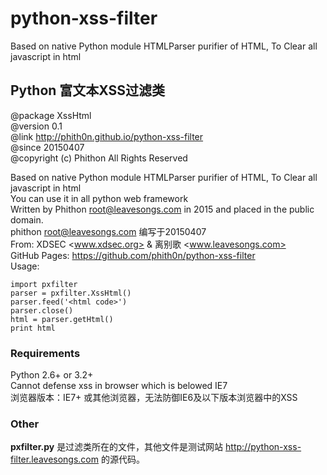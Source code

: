 # python-xss-filter
Based on native Python module HTMLParser purifier of HTML, To Clear all javascript in html  

## Python 富文本XSS过滤类
@package XssHtml  
@version 0.1  
@link http://phith0n.github.io/python-xss-filter  
@since 20150407  
@copyright (c) Phithon All Rights Reserved  

Based on native Python module HTMLParser purifier of HTML, To Clear all javascript in html  
You can use it in all python web framework  
Written by Phithon <root@leavesongs.com> in 2015 and placed in the public domain.  
phithon <root@leavesongs.com> 编写于20150407  
From: XDSEC <www.xdsec.org> & 离别歌 <www.leavesongs.com>  
GitHub Pages: https://github.com/phith0n/python-xss-filter  
Usage:
	
	import pxfilter
	parser = pxfilter.XssHtml()
	parser.feed('<html code>')
	parser.close()
	html = parser.getHtml()
	print html


### Requirements
Python 2.6+ or 3.2+  
Cannot defense xss in browser which is belowed IE7  
浏览器版本：IE7+ 或其他浏览器，无法防御IE6及以下版本浏览器中的XSS  

### Other
**pxfilter.py** 是过滤类所在的文件，其他文件是测试网站 http://python-xss-filter.leavesongs.com 的源代码。  